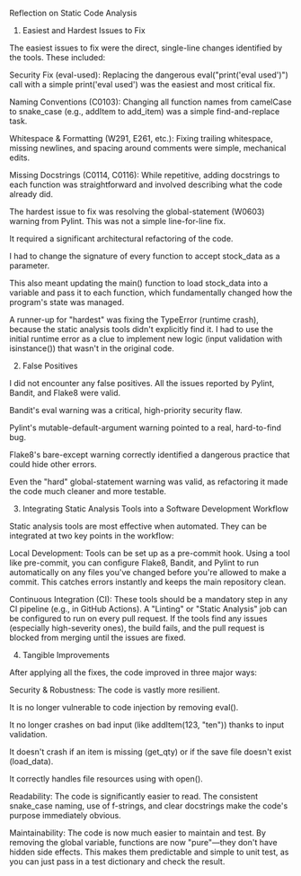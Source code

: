 Reflection on Static Code Analysis

1. Easiest and Hardest Issues to Fix

The easiest issues to fix were the direct, single-line changes identified by the tools. These included:

Security Fix (eval-used): Replacing the dangerous eval("print('eval used')") call with a simple print('eval used') was the easiest and most critical fix.

Naming Conventions (C0103): Changing all function names from camelCase to snake_case (e.g., addItem to add_item) was a simple find-and-replace task.

Whitespace & Formatting (W291, E261, etc.): Fixing trailing whitespace, missing newlines, and spacing around comments were simple, mechanical edits.

Missing Docstrings (C0114, C0116): While repetitive, adding docstrings to each function was straightforward and involved describing what the code already did.

The hardest issue to fix was resolving the global-statement (W0603) warning from Pylint. This was not a simple line-for-line fix.

It required a significant architectural refactoring of the code.

I had to change the signature of every function to accept stock_data as a parameter.

This also meant updating the main() function to load stock_data into a variable and pass it to each function, which fundamentally changed how the program's state was managed.

A runner-up for "hardest" was fixing the TypeError (runtime crash), because the static analysis tools didn't explicitly find it. I had to use the initial runtime error as a clue to implement new logic (input validation with isinstance()) that wasn't in the original code.

2. False Positives

I did not encounter any false positives. All the issues reported by Pylint, Bandit, and Flake8 were valid.

Bandit's eval warning was a critical, high-priority security flaw.

Pylint's mutable-default-argument warning pointed to a real, hard-to-find bug.

Flake8's bare-except warning correctly identified a dangerous practice that could hide other errors.

Even the "hard" global-statement warning was valid, as refactoring it made the code much cleaner and more testable.

3. Integrating Static Analysis Tools into a Software Development Workflow

Static analysis tools are most effective when automated. They can be integrated at two key points in the workflow:

Local Development: Tools can be set up as a pre-commit hook. Using a tool like pre-commit, you can configure Flake8, Bandit, and Pylint to run automatically on any files you've changed before you're allowed to make a commit. This catches errors instantly and keeps the main repository clean.

Continuous Integration (CI): These tools should be a mandatory step in any CI pipeline (e.g., in GitHub Actions). A "Linting" or "Static Analysis" job can be configured to run on every pull request. If the tools find any issues (especially high-severity ones), the build fails, and the pull request is blocked from merging until the issues are fixed.

4. Tangible Improvements

After applying all the fixes, the code improved in three major ways:

Security & Robustness: The code is vastly more resilient.

It is no longer vulnerable to code injection by removing eval().

It no longer crashes on bad input (like addItem(123, "ten")) thanks to input validation.

It doesn't crash if an item is missing (get_qty) or if the save file doesn't exist (load_data).

It correctly handles file resources using with open().

Readability: The code is significantly easier to read. The consistent snake_case naming, use of f-strings, and clear docstrings make the code's purpose immediately obvious.

Maintainability: The code is now much easier to maintain and test. By removing the global variable, functions are now "pure"—they don't have hidden side effects. This makes them predictable and simple to unit test, as you can just pass in a test dictionary and check the result.